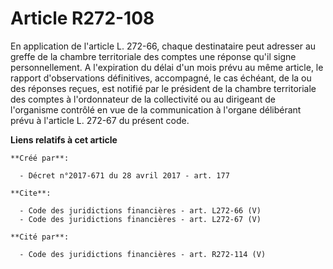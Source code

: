 # Article R272-108

En application de l'article L. 272-66, chaque destinataire peut adresser au greffe de la chambre territoriale des comptes une
réponse qu'il signe personnellement. A l'expiration du délai d'un mois prévu au même article, le rapport d'observations
définitives, accompagné, le cas échéant, de la ou des réponses reçues, est notifié par le président de la chambre
territoriale des comptes à l'ordonnateur de la collectivité ou au dirigeant de l'organisme contrôlé en vue de la
communication à l'organe délibérant prévu à l'article L. 272-67 du présent code.

**Liens relatifs à cet article**

	**Créé par**:

	  - Décret n°2017-671 du 28 avril 2017 - art. 177

	**Cite**:

	  - Code des juridictions financières - art. L272-66 (V)
	  - Code des juridictions financières - art. L272-67 (V)

	**Cité par**:

	  - Code des juridictions financières - art. R272-114 (V)
